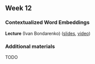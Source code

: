 ## Week 12 ##
### Contextualized Word Embeddings ###

**Lecture** (Ivan Bondarenko) ([slides](TODO), [video](TODO))

### Additional materials ###
TODO
